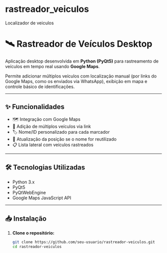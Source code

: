 # rastreador_veiculos
Localizador de veiculos
# 🛰️ Rastreador de Veículos Desktop

Aplicação desktop desenvolvida em **Python (PyQt5)** para rastreamento de veículos em tempo real usando **Google Maps**.

Permite adicionar múltiplos veículos com localização manual (por links do Google Maps, como os enviados via WhatsApp), exibição em mapa e controle básico de identificações.

---

## ✨ Funcionalidades

- 🗺️ Integração com Google Maps
- 🚗 Adição de múltiplos veículos via link
- 🏷️ Nome/ID personalizado para cada marcador
- 🔁 Atualização da posição se o nome for reutilizado
- 📋 Lista lateral com veículos rastreados

---

## 🛠️ Tecnologias Utilizadas

- Python 3.x
- PyQt5
- PyQtWebEngine
- Google Maps JavaScript API

---

## 📥 Instalação

1. **Clone o repositório:**
   ```bash
   git clone https://github.com/seu-usuario/rastreador-veiculos.git
   cd rastreador-veiculos
